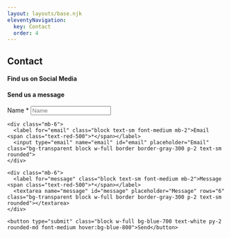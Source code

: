 ```yaml
---
layout: layouts/base.njk
eleventyNavigation:
  key: Contact
  order: 4
---
```

<div class="min-h-[50vh] grid place-content-center justify-items-center relative">
  <h2 class="font-bold text-4xl my-5">Contact</h2>
  <!-- <p class="font-light text-xl">Read our data driven and evidence based Tales</p> -->
  <!-- <a class="text-6xl font-light absolute bottom-5 text-gray-300 animate-bounce" href="#maincontent"><span class="iconify" data-icon="mdi-chevron-down"></span></a> -->
</div>

<div id="maincontent" class="max-w-[30rem] mx-auto">
  <h4 class="font-medium text-md text-center mb-2">Find us on Social Media</h4>
  <div class="flex justify-center gap-3 text-xl mb-20">
      <a href="mailto:tinydatatales@gmail.com"><span class="iconify text-[#f2a60c]" data-icon="mdi-email"></span></a>
      <a href="https://twitter.com/tinydatatales"><span class="iconify text-[#1A8CD8]" data-icon="mdi-twitter"></span></a>
      <a href="https://www.instagram.com/tinydatatales/"><span class="iconify text-[#FF3040]" data-icon="mdi-instagram"></span></a>
      <a href="https://github.com/tinydatatales"><span class="iconify text-[#010409]" data-icon="mdi-github"></span></a>
  </div>

  <h4 class="font-medium text-md text-center mb-2">Send us a message</h4>
  <form action="" class="bg-red">
    <div class="mb-6">
      <label for="name" class="block text-sm font-medium mb-2">Name <span class="text-red-500">*</span></label>
      <input type="text" name="name" id="name" placeholder="Name" class="bg-transparent block w-full border border-gray-300 p-2 text-sm rounded">
    </div>
  
    <div class="mb-6">
      <label for="email" class="block text-sm font-medium mb-2">Email <span class="text-red-500">*</span></label>
      <input type="email" name="email" id="email" placeholder="Email" class="bg-transparent block w-full border border-gray-300 p-2 text-sm rounded">
    </div>
  
    <div class="mb-6">
      <label for="message" class="block text-sm font-medium mb-2">Message <span class="text-red-500">*</span></label>
      <textarea name="message" id="message" placeholder="Message" rows="6" class="bg-transparent block w-full border border-gray-300 p-2 text-sm rounded"></textarea>
    </div>
  
    <button type="submit" class="block w-full bg-blue-700 text-white py-2 rounded-md font-medium hover:bg-blue-800">Send</button>
  </form>
</div>